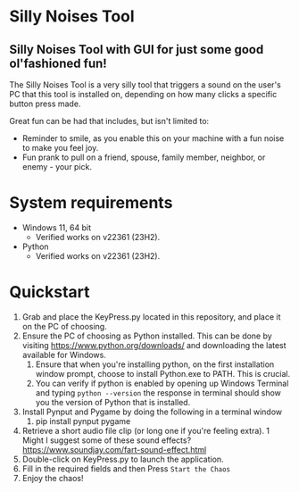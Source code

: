 # Silly Noises Tool

## Silly Noises Tool with GUI for just some good ol'fashioned fun!

The Silly Noises Tool is a very silly tool that triggers a sound on the user's PC that this tool is installed on, depending on how many clicks a specific button press made. 

Great fun can be had that includes, but isn't limited to:
- Reminder to smile, as you enable this on your machine with a fun noise to make you feel joy.
- Fun prank to pull on a friend, spouse, family member, neighbor, or enemy - your pick.

# System requirements

- Windows 11, 64 bit
  - Verified works on v22361 (23H2).
- Python
  - Verified works on v22361 (23H2).

# Quickstart

1. Grab and place the KeyPress.py located in this repository, and place it on the PC of choosing. 
2. Ensure the PC of choosing as Python installed. This can be done by visiting https://www.python.org/downloads/ and downloading the latest available for Windows.
    1. Ensure that when you're installing python, on the first installation window prompt, choose to install Python.exe to PATH. This is crucial.
    2. You can verify if python is enabled by opening up Windows Terminal and typing `python --version` the response in terminal should show you the version of Python that is installed.
3. Install Pynput and Pygame by doing the following in a terminal window
    1. pip install pynput pygame
4. Retrieve a short audio file clip (or long one if you're feeling extra). 
    1 Might I suggest some of these sound effects? https://www.soundjay.com/fart-sound-effect.html
5. Double-click on KeyPress.py to launch the application. 
6. Fill in the required fields and then Press `Start the Chaos`
7. Enjoy the chaos!
